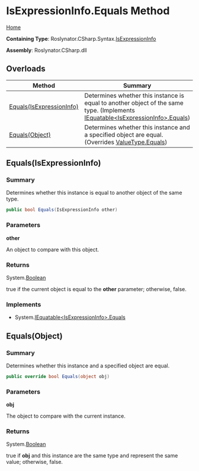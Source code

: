 # IsExpressionInfo\.Equals Method

[Home](../../../../../README.md)

**Containing Type**: Roslynator\.CSharp\.Syntax\.[IsExpressionInfo](../README.md)

**Assembly**: Roslynator\.CSharp\.dll

## Overloads

| Method | Summary |
| ------ | ------- |
| [Equals(IsExpressionInfo)](#Roslynator_CSharp_Syntax_IsExpressionInfo_Equals_Roslynator_CSharp_Syntax_IsExpressionInfo_) | Determines whether this instance is equal to another object of the same type\. \(Implements [IEquatable\<IsExpressionInfo>.Equals](https://docs.microsoft.com/en-us/dotnet/api/system.iequatable-1.equals)\) |
| [Equals(Object)](#Roslynator_CSharp_Syntax_IsExpressionInfo_Equals_System_Object_) | Determines whether this instance and a specified object are equal\. \(Overrides [ValueType.Equals](https://docs.microsoft.com/en-us/dotnet/api/system.valuetype.equals)\) |

## Equals\(IsExpressionInfo\) <a name="Roslynator_CSharp_Syntax_IsExpressionInfo_Equals_Roslynator_CSharp_Syntax_IsExpressionInfo_"></a>

### Summary

Determines whether this instance is equal to another object of the same type\.

```csharp
public bool Equals(IsExpressionInfo other)
```

### Parameters

**other**

An object to compare with this object\.

### Returns

System\.[Boolean](https://docs.microsoft.com/en-us/dotnet/api/system.boolean)

true if the current object is equal to the **other** parameter; otherwise, false\.

### Implements

* System\.[IEquatable\<IsExpressionInfo>.Equals](https://docs.microsoft.com/en-us/dotnet/api/system.iequatable-1.equals)

## Equals\(Object\) <a name="Roslynator_CSharp_Syntax_IsExpressionInfo_Equals_System_Object_"></a>

### Summary

Determines whether this instance and a specified object are equal\.

```csharp
public override bool Equals(object obj)
```

### Parameters

**obj**

The object to compare with the current instance\. 

### Returns

System\.[Boolean](https://docs.microsoft.com/en-us/dotnet/api/system.boolean)

true if **obj** and this instance are the same type and represent the same value; otherwise, false\. 
